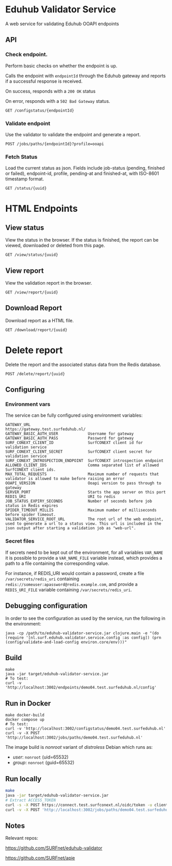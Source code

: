 # Eduhub Validator Service

A web service for validating Eduhub OOAPI endpoints

## API

### Check endpoint.

Perform basic checks on whether the endpoint is up.

Calls the endpoint with `endpointId` through the Eduhub gateway and
reports if a successful response is received.

On success, responds with a `200 OK` status

On error, responds with a `502 Bad Gateway` status.

`GET /configstatus/{endpointId}`

### Validate endpoint

Use the validator to validate the endpoint and generate a report.

`POST /jobs/paths/{endpointId}?profile=ooapi`

### Fetch Status

Load the current status as json. Fields include job-status (pending, finished or failed), endpoint-id, profile, 
pending-at and finished-at, with ISO-8601 timestamp format. 

`GET /status/{uuid}`

# HTML Endpoints

## View status

View the status in the browser. If the status is finished, the report can be viewed, downloaded or deleted from this page.

`GET /view/status/{uuid}`

## View report

View the validation report in the browser.

`GET /view/report/{uuid}`

## Download Report

Download report as a HTML file.

`GET /download/report/{uuid}`

# Delete report

Delete the report and the associated status data from the Redis database.

`POST /delete/report/{uuid}`

## Configuring

### Environment vars

The service can be fully configured using environment variables:

```
GATEWAY_URL                         https://gateway.test.surfeduhub.nl/
GATEWAY_BASIC_AUTH_USER             Username for gateway
GATEWAY_BASIC_AUTH_PASS             Password for gateway
SURF_CONEXT_CLIENT_ID               SurfCONEXT client id for validation service
SURF_CONEXT_CLIENT_SECRET           SurfCONEXT client secret for validation service
SURF_CONEXT_INTROSPECTION_ENDPOINT  SurfCONEXT introspection endpoint
ALLOWED_CLIENT_IDS                  Comma separated list of allowed SurfCONEXT client ids. 
MAX_TOTAL_REQUESTS                  Maximum number of requests that validator is allowed to make before raising an error
OOAPI_VERSION                       Ooapi version to pass through to gateway
SERVER_PORT                         Starts the app server on this port
REDIS_URI                           URI to redis
JOB_STATUS_EXPIRY_SECONDS           Number of seconds before job status in Redis expires
SPIDER_TIMEOUT_MILLIS               Maximum number of milliseconds before spider timeout.
VALIDATOR_SERVICE_ROOT_URL          The root url of the web endpoint, used to generate a url to a status view. This url is included in the json output after starting a validation job as "web-url".
```

### Secret files

If secrets need to be kept out of the environment, for all variables
`VAR_NAME` it is possible to provide a `VAR_NAME_FILE` variable
instead, which provides a path to a file containing the corresponding
value.

For instance, if REDIS_URI would contain a password, create a file
`/var/secrets/redis_uri` containing
`redis://someuser:apassword@redis.example.com`, and provide a
`REDIS_URI_FILE` variable containing `/var/secrets/redis_uri`.

## Debugging configuration

In order to see the configuration as used by the service, run the
following in the environment:

```
java -cp /path/to/eduhub-validator-service.jar clojure.main -e "(do (require '[nl.surf.eduhub.validator.service.config :as config]) (prn (config/validate-and-load-config environ.core/env)))"
```

## Build

```
make
java -jar target/eduhub-validator-service.jar
# To test:
curl -v 'http://localhost:3002/endpoints/demo04.test.surfeduhub.nl/config'
```


## Run in Docker

```
make docker-build
docker compose up
# To test:
curl -v 'http://localhost:3002/configstatus/demo04.test.surfeduhub.nl'
curl -v -X POST 'http://localhost:3002/jobs/paths/demo04.test.surfeduhub.nl'
```

The image build is *nonroot* variant of *distroless* Debian which runs as:

- *user*: `nonroot` (uid=65532)
- *group*: `nonroot` (guid=65532)

## Run locally

```bash
make
java -jar target/eduhub-validator-service.jar
# Extract ACCESS_TOKEN
curl -s -X POST https://connect.test.surfconext.nl/oidc/token -u client01.registry.validator.dev.surfeduhub.nl:$SURF_CONEXT_PASSWORD -d "grant_type=client_credentials"
curl -v -X POST 'http://localhost:3002/jobs/paths/demo04.test.surfeduhub.nl?profile=rio' -H "Authorization: Bearer $ACCESS_TOKEN" 
```

## Notes

Relevant repos:

https://github.com/SURFnet/eduhub-validator

https://github.com/SURFnet/apie
